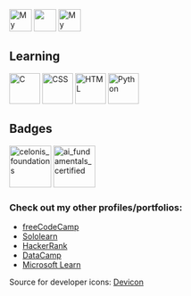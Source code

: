 <body>
	<div style="display:inline-block">
		<a href="https://www.linkedin.com/in/burak-hocuk/"><img height="40" src="https://cdn.jsdelivr.net/gh/devicons/devicon/icons/linkedin/linkedin-original.svg" alt="My LinkedIn profile" /></a>
        	<a href="https://github.com/burak-hocuk"><img height="40" src="https://cdn.jsdelivr.net/gh/devicons/devicon@latest/icons/github/github-original.svg" /></a>
		<a href="https://www.kaggle.com/burakhocuk"><img height="40" src="https://cdn.jsdelivr.net/gh/devicons/devicon@latest/icons/kaggle/kaggle-original.svg" alt="My Kaggle profile" /></a>
	</div>
	<h2>Learning</h2>
	<div style="display:inline-block">
 		<img height="55" src="https://cdn.jsdelivr.net/gh/devicons/devicon@latest/icons/c/c-original.svg" alt="C" />
		<img height="55" src="https://cdn.jsdelivr.net/gh/devicons/devicon/icons/css3/css3-original.svg" alt="CSS" />
		<img height="55" src="https://cdn.jsdelivr.net/gh/devicons/devicon/icons/html5/html5-original.svg" alt="HTML" />
		<a href="https://www.python.org/"><img height="55" src="https://cdn.jsdelivr.net/gh/devicons/devicon/icons/python/python-original.svg" alt="Python" /></a>
	</div>
	<h2>Badges</h2>
	<div style="display:inline-block">
		<a href="https://www.credly.com/badges/266ee67d-ab92-43df-b44a-0d3dbe74527e/public_url"><img height="75" alt="celonis_foundations" src="https://images.credly.com/images/4ff66a5e-7ca4-4018-a50a-621d1075c1bc/Foundations-Learning-Foundational.png"></a>
		<a href="https://www.datacamp.com/skill-verification/AIF0012519930101"><img height="75" alt="ai_fundamentals_certified" src="https://github.com/burak-hocuk/burak-hocuk/assets/155871917/1b9eb704-f462-4760-b742-130e5bdaae9e"></a>
	</div>
	<h3>Check out my other profiles/portfolios:</h3>
	<ul>
		<li><a href="https://www.freecodecamp.org/burak-hocuk">freeCodeCamp</a></li>
		<li><a href="https://www.sololearn.com/en/profile/30153535">Sololearn</a></li>
		<li><a href="https://www.hackerrank.com/profile/burak_hocuk">HackerRank</a></li>
		<li><a href="https://www.datacamp.com/portfolio/burak-hocuk">DataCamp</a></li>
		<li><a href="https://learn.microsoft.com/en-gb/users/burak-hocuk/">Microsoft Learn</a></li>
	</ul>
	<p>Source for developer icons: <a href="https://devicon.dev/">Devicon</a> </p>
</body>
